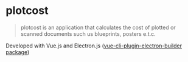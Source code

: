 # plotcost

>plotcost is an application that calculates the cost of plotted or scanned documents such us blueprints, posters e.t.c.

Developed with Vue.js and Electron.js ([vue-cli-plugin-electron-builder package](https://github.com/nklayman/vue-cli-plugin-electron-builder))